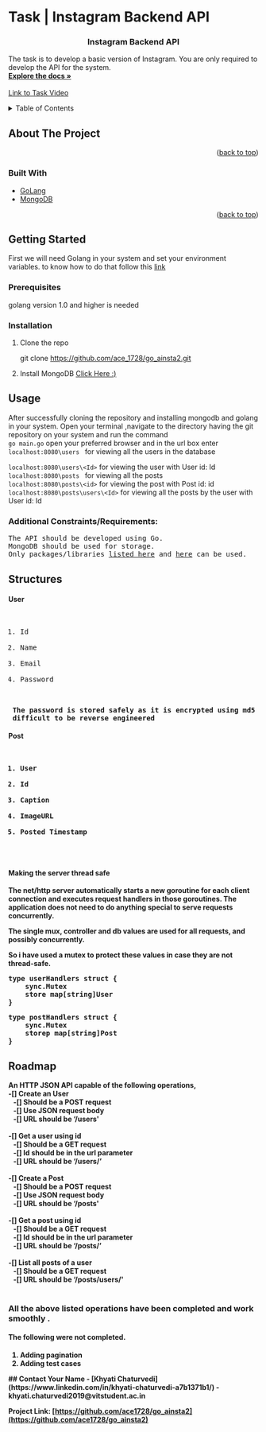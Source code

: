 # Task  | Instagram Backend API

<h3 align="center"> Instagram Backend API</h3>

  <p align="center">
    
The task is to develop a basic version of Instagram. You are only required to develop the API for the system. <br>
    <a href="https://github.com/ace1728/go_ainsta2"><strong>Explore the docs »</strong></a>
    <br>
    <br>
    <a href="https://youtu.be/8LhvL4VOChg"> Link to Task Video</a>
  </p>
</div>



<!-- TABLE OF CONTENTS -->
<details>
  <summary>Table of Contents</summary>
  <ol>
    <li>
      <a href="#about-the-project">About The Project</a>
      <ul>
        <li><a href="#built-with">Built With</a></li>
      </ul>
    </li>
    <li>
      <a href="#getting-started">Getting Started</a>
      <ul>
        <li><a href="#prerequisites">Prerequisites</a></li>
        <li><a href="#installation">Installation</a></li>
      </ul>
    </li>
    <li><a href="#usage">Usage</a></li>
    <li><a href="#roadmap">Roadmap</a></li>
    <li><a href="#contact">Contact</a></li>
  </ol>
</details>



<!-- ABOUT THE PROJECT -->
## About The Project

<p align="right">(<a href="#top">back to top</a>)</p>



### Built With

* [GoLang](https://golang.org/)
* [MongoDB](https://www.mongodb.com/)

<p align="right">(<a href="#top">back to top</a>)</p>



<!-- GETTING STARTED -->
## Getting Started

First we will need Golang in your system and set your environment variables.
to know how to do that follow this <a href="https://www.youtube.com/watch?v=Fnnp6FBYSvo&list=PLS1QulWo1RIaRoN4vQQCYHWDuubEU8Vij&index=2">link</a>

### Prerequisites

golang version 1.0 and higher is needed

### Installation

1. Clone the repo
   
   git clone https://github.com/ace_1728/go_ainsta2.git
  
3. Install MongoDB 
  <a href="https://docs.mongodb.com/manual/installation/">Click Here :) </a>




<!-- USAGE EXAMPLES -->
## Usage
After successfully cloning the repository and installing mongodb and golang in your system. Open your terminal ,navigate to the directory having the git repository on your system and run the command <br>
``
go main.go
``
open your preferred browser and in the url box enter <br>
``
localhost:8080\users 
``
for viewing all the users in the database <br>

``
localhost:8080\users\<Id>
``
for viewing the user with User id: Id <br>
``
localhost:8080\posts 
``
for viewing all the posts <br>
``
localhost:8080\posts\<id>
``
for viewing the post with Post id: id <br>
``
localhost:8080\posts\users\<Id>
``
for viewing all the posts by the user with User id: Id <br>

### Additional Constraints/Requirements:
<pre>
The API should be developed using Go.
MongoDB should be used for storage.
Only packages/libraries <a href="https://pkg.go.dev/std">listed here</a> and <a href="https://pkg.go.dev/go.mongodb.org/mongo-driver@v1.4.0">here</a> can be used.
</pre>
## Structures 
<h4> User </h4>
<pre>
<ol>
<li>Id</li>
<li>Name</li>
<li>Email</li>
<li>Password</li>
</ol>
<strong> The password is stored safely as it is encrypted using md5 Hash from the standard library making it <br> difficult to be reverse engineered <strong>
</pre>
<h4> Post </h4>
<pre>
<ol>
<li>User</li>
<li>Id</li>
<li>Caption</li>
<li>ImageURL</li>
<li>Posted Timestamp</li>
</ol>
</pre>

<h4>Making the server thread safe </h4>
The net/http server automatically starts a new goroutine for each client connection and executes request handlers in those goroutines. The application does not need to do anything special to serve requests concurrently.<br>

The single mux, controller and db values are used for all requests, and possibly concurrently.<br>

So i have used a mutex to protect these values in case they are not thread-safe. <br>
<pre>
type userHandlers struct {
	sync.Mutex
	store map[string]User
}
</pre>
<pre>
type postHandlers struct {
	sync.Mutex
	storep map[string]Post
}
</pre>
<!-- ROADMAP -->
## Roadmap
An HTTP JSON API capable of the following operations, <br>
-[] Create an User<br>
 &nbsp;&nbsp; -[] Should be a POST request<br>
 &nbsp;&nbsp; -[] Use JSON request body<br>
 &nbsp;&nbsp; -[] URL should be ‘/users'<br><br>
-[] Get a user using id<br>
 &nbsp;&nbsp; -[] Should be a GET request<br>
 &nbsp;&nbsp; -[] Id should be in the url parameter<br>
 &nbsp;&nbsp; -[] URL should be ‘/users/<id here>’<br><br>
-[] Create a Post<br>
 &nbsp;&nbsp; -[] Should be a POST request<br>
 &nbsp;&nbsp; -[] Use JSON request body<br>
 &nbsp;&nbsp; -[] URL should be ‘/posts'<br><br>
-[] Get a post using id<br>
 &nbsp;&nbsp; -[] Should be a GET request<br>
 &nbsp;&nbsp; -[] Id should be in the url parameter<br>
 &nbsp;&nbsp; -[] URL should be ‘/posts/<id here>’<br><br>
-[] List all posts of a user <br>
 &nbsp;&nbsp; -[] Should be a GET request<br>
 &nbsp;&nbsp; -[] URL should be ‘/posts/users/<Id here>'<br><br>

<h3> All the above listed operations have been completed and work smoothly . </h3>
<h4> <strong> The following were not completed. </strong> </h4>
<ol>
<li> Adding pagination </li>
<li> Adding test cases </li>
</ol>
<!-- CONTACT -->
## Contact
Your Name - [Khyati Chaturvedi](https://www.linkedin.com/in/khyati-chaturvedi-a7b1371b1/) - khyati.chaturvedi2019@vitstudent.ac.in<br>

Project Link: [https://github.com/ace1728/go_ainsta2](https://github.com/ace1728/go_ainsta2)<br>

